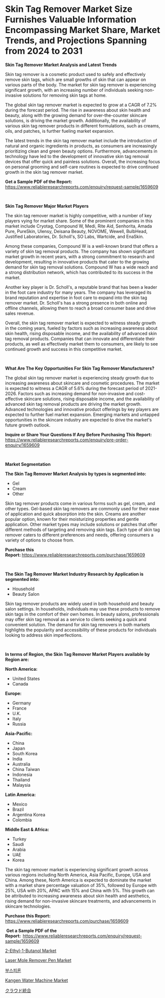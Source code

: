 <p><h1>Skin Tag Remover Market Size Furnishes Valuable Information Encompassing Market Share, Market Trends, and Projections Spanning from 2024 to 2031</h1></p><p><strong>Skin Tag Remover Market Analysis and Latest Trends</strong></p>
<p><p>Skin tag remover is a cosmetic product used to safely and effectively remove skin tags, which are small growths of skin that can appear on various parts of the body. The market for skin tag remover is experiencing significant growth, with an increasing number of individuals seeking non-invasive solutions for removing skin tags at home.</p><p>The global skin tag remover market is expected to grow at a CAGR of 7.2% during the forecast period. The rise in awareness about skin health and beauty, along with the growing demand for over-the-counter skincare solutions, is driving the market growth. Additionally, the availability of various skin tag remover products in different formulations, such as creams, oils, and patches, is further fueling market expansion.</p><p>The latest trends in the skin tag remover market include the introduction of natural and organic ingredients in products, as consumers are increasingly prioritizing clean and green beauty options. Furthermore, advancements in technology have led to the development of innovative skin tag removal devices that offer quick and painless solutions. Overall, the increasing focus on personal grooming and self-care routines is expected to drive continued growth in the skin tag remover market.</p></p>
<p><strong>Get a Sample PDF of the Report:&nbsp;</strong> <a href="https://www.reliableresearchreports.com/enquiry/request-sample/1659609">https://www.reliableresearchreports.com/enquiry/request-sample/1659609</a></p>
<p>&nbsp;</p>
<p><strong>Skin Tag Remover Major Market Players</strong></p>
<p><p>The skin tag remover market is highly competitive, with a number of key players vying for market share. Some of the prominent companies in this market include Cryotag, Compound W, Medi, Rite Aid, Senhorita, Amada Pure, PureSkin, Ulensy, Deisana Beauty, NOVOME, Wewell, BulbHead, Justified Laboratories, Dr. Scholl's, SO Labs, Wartcide, and EnaSkin.</p><p>Among these companies, Compound W is a well-known brand that offers a variety of skin tag removal products. The company has shown significant market growth in recent years, with a strong commitment to research and development, resulting in innovative products that cater to the growing demand for skin tag removal solutions. Compound W has a wide reach and a strong distribution network, which has contributed to its success in the market.</p><p>Another key player is Dr. Scholl's, a reputable brand that has been a leader in the foot care industry for many years. The company has leveraged its brand reputation and expertise in foot care to expand into the skin tag remover market. Dr. Scholl's has a strong presence in both online and offline channels, allowing them to reach a broad consumer base and drive sales revenue.</p><p>Overall, the skin tag remover market is expected to witness steady growth in the coming years, fueled by factors such as increasing awareness about skin health, rising disposable income, and the availability of advanced skin tag removal products. Companies that can innovate and differentiate their products, as well as effectively market them to consumers, are likely to see continued growth and success in this competitive market.</p></p>
<p>&nbsp;</p>
<p><strong>What Are The Key Opportunities For Skin Tag Remover Manufacturers?</strong></p>
<p><p>The global skin tag remover market is experiencing steady growth due to increasing awareness about skincare and cosmetic procedures. The market is expected to witness a CAGR of 5.6% during the forecast period of 2021-2026. Factors such as increasing demand for non-invasive and cost-effective skincare solutions, rising disposable income, and the availability of advanced skin tag removal products are driving the market growth. Advanced technologies and innovative product offerings by key players are expected to further fuel market expansion. Emerging markets and untapped opportunities in the skincare industry are expected to drive the market's future growth outlook.</p></p>
<p><strong>Inquire or Share Your Questions If Any Before Purchasing This Report:</strong> <a href="https://www.reliableresearchreports.com/enquiry/pre-order-enquiry/1659609">https://www.reliableresearchreports.com/enquiry/pre-order-enquiry/1659609</a></p>
<p>&nbsp;</p>
<p><strong>Market Segmentation</strong></p>
<p><strong>The Skin Tag Remover Market Analysis by types is segmented into:</strong></p>
<p><ul><li>Gel</li><li>Cream</li><li>Other</li></ul></p>
<p><p>Skin tag remover products come in various forms such as gel, cream, and other types. Gel-based skin tag removers are commonly used for their ease of application and quick absorption into the skin. Creams are another popular option, known for their moisturizing properties and gentle application. Other market types may include solutions or patches that offer different methods of targeting and removing skin tags. Each type of skin tag remover caters to different preferences and needs, offering consumers a variety of options to choose from.</p></p>
<p><strong>Purchase this Report:&nbsp;</strong><a href="https://www.reliableresearchreports.com/purchase/1659609">https://www.reliableresearchreports.com/purchase/1659609</a></p>
<p>&nbsp;</p>
<p><strong>The Skin Tag Remover Market Industry Research by Application is segmented into:</strong></p>
<p><ul><li>Household</li><li>Beauty Salon</li></ul></p>
<p><p>Skin tag remover products are widely used in both household and beauty salon settings. In households, individuals may use these products to remove skin tags in the comfort of their own homes. In beauty salons, professionals may offer skin tag removal as a service to clients seeking a quick and convenient solution. The demand for skin tag removers in both markets highlights the popularity and accessibility of these products for individuals looking to address skin imperfections.</p></p>
<p>&nbsp;</p>
<p><strong>In terms of Region, the Skin Tag Remover Market Players available by Region are:</strong></p>
<p>
    <p> <strong> North America: </strong>
        <ul>
            <li>United States</li>
            <li>Canada</li>
        </ul>
        </p> 
    <p> <strong> Europe: </strong>
        <ul>
            <li>Germany</li>
            <li>France</li>
            <li>U.K.</li>
            <li>Italy</li>
            <li>Russia</li>
        </ul>
        </p> 
    <p> <strong> Asia-Pacific: </strong>
        <ul>
            <li>China</li>
            <li>Japan</li>
            <li>South Korea</li>
            <li>India</li>
            <li>Australia</li>
            <li>China Taiwan</li>
            <li>Indonesia</li>
            <li>Thailand</li>
            <li>Malaysia</li>
        </ul>
        </p> 
    <p> <strong> Latin America: </strong>
        <ul>
            <li>Mexico</li>
            <li>Brazil</li>
            <li>Argentina Korea</li>
            <li>Colombia</li>
        </ul>
        </p> 
    <p> <strong> Middle East & Africa: </strong>
        <ul>
            <li>Turkey</li>
            <li>Saudi</li>
            <li>Arabia</li>
            <li>UAE</li>
            <li>Korea</li>
        </ul>
    </p>
    </p>
<p><p>The skin tag remover market is experiencing significant growth across various regions including North America, Asia Pacific, Europe, USA and China. Among these, North America is expected to dominate the market with a market share percentage valuation of 35%, followed by Europe with 25%, USA with 20%, APAC with 15% and China with 5%. This growth can be attributed to increasing awareness about skin health and aesthetics, rising demand for non-invasive skincare treatments, and advancements in skincare technologies.</p></p>
<p><strong>Purchase this Report: </strong><a href="https://www.reliableresearchreports.com/purchase/1659609">https://www.reliableresearchreports.com/purchase/1659609</a></p>
<p>&nbsp;<strong>Get a Sample PDF of the Report:&nbsp;&nbsp;</strong><a href="https://www.reliableresearchreports.com/enquiry/request-sample/1659609">https://www.reliableresearchreports.com/enquiry/request-sample/1659609</a></p>
<p><strong></strong></p>
<p><p><a href="https://issuu.com/reportprime-2/docs/2-ethyl-1-butanol-market-size-2030.pptx">2-Ethyl-1-Butanol Market</a></p><p><a href="https://github.com/brenzgnarento/Market-Research-Report-List-1/blob/main/laser-mole-remover-pen-market.md">Laser Mole Remover Pen Market</a></p><p><a href="https://medium.com/@danieldobroiu20221/%EB%B6%80%EC%8A%A4%ED%94%BC%EB%A1%A0-%EC%8B%9C%EC%9E%A5-%EA%B7%9C%EB%AA%A8-%EC%8B%9C%EC%9E%A5-%EC%A0%84%EB%A7%9D-%EB%B0%8F-%EC%8B%9C%EC%9E%A5-%EC%98%88%EC%B8%A1-2024%EB%85%84%EB%B6%80%ED%84%B0-2031%EB%85%84-666aed02e67d">부스피론</a></p><p><a href="https://github.com/jerrycopelandthomaswsqd8q/Market-Research-Report-List-1/blob/main/kangen-water-machine-market.md">Kangen Water Machine Market</a></p><p><a href="https://medium.com/@kyaorris56456/%E3%82%AF%E3%83%A9%E3%82%A6%E3%83%89%E7%B5%B1%E5%90%88%E5%B8%82%E5%A0%B4-%E6%88%90%E5%8A%9F%E3%81%99%E3%82%8B%E3%83%93%E3%82%B8%E3%83%8D%E3%82%B9%E6%88%A6%E7%95%A5%E3%81%AE%E9%8D%B52031%E5%B9%B4%E3%81%BE%E3%81%A7%E3%81%AE%E4%BA%88%E6%B8%AC-3fd3d7101c08">クラウド統合</a></p></p>